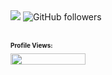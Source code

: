 

<picture>
<img src="https://readme-typing-svg.demolab.com?font=Fira+Code&size=40&duration=2000&pause=500&vCenter=true&width=500&height=100&lines=%22Hello+World!%22+;I+am+Roy.;My+repos+are+fun!;%22Trust+me+bro.%22" />
</picture>

<picture>
<img alt="GitHub followers" src="https://img.shields.io/github/followers/ltsRoy?label=GitHub%20&style=social">
</picture>

<html>
<br />
<br />
<h1 style="font-size:10px">
Profile Views:
</h1>
</html>

<picture>
<img width="120" height = "18" src= "https://profile-counter.glitch.me/{ltsRoy}/count.svg" />
</picture>
